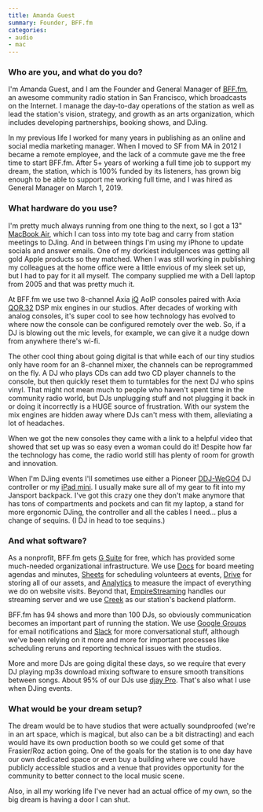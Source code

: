```yaml
---
title: Amanda Guest
summary: Founder, BFF.fm 
categories:
- audio
- mac
---
```


### Who are you, and what do you do?

I'm Amanda Guest, and I am the Founder and General Manager of [BFF.fm](https://bff.fm/ "An online community radio out of San Francisco."), an awesome community radio station in San Francisco, which broadcasts on the Internet. I manage the day-to-day operations of the station as well as lead the station's vision, strategy, and growth as an arts organization, which includes developing partnerships, booking shows, and DJing.

In my previous life I worked for many years in publishing as an online and social media marketing manager. When I moved to SF from MA in 2012 I became a remote employee, and the lack of a commute gave me the free time to start BFF.fm. After 5+ years of working a full time job to support my dream, the station, which is 100% funded by its listeners, has grown big enough to be able to support me working full time, and I was hired as General Manager on March 1, 2019.

### What hardware do you use?

I'm pretty much always running from one thing to the next, so I got a 13" [MacBook Air][macbook-air], which I can toss into my tote bag and carry from station meetings to DJing. And in between things I'm using my iPhone to update socials and answer emails. One of my dorkiest indulgences was getting all gold Apple products so they matched. When I was still working in publishing my colleagues at the home office were a little envious of my sleek set up, but I had to pay for it all myself. The company supplied me with a Dell laptop from 2005 and that was pretty much it.

At BFF.fm we use two 8-channel Axia [iQ][] AoIP consoles paired with Axia [QOR.32][] DSP mix engines in our studios. After decades of working with analog consoles, it's super cool to see how technology has evolved to where now the console can be configured remotely over the web. So, if a DJ is blowing out the mic levels, for example, we can give it a nudge down from anywhere there's wi-fi.

The other cool thing about going digital is that while each of our tiny studios only have room for an 8-channel mixer, the channels can be reprogrammed on the fly. A DJ who plays CDs can add two CD player channels to the console, but then quickly reset them to turntables for the next DJ who spins vinyl. That might not mean much to people who haven't spent time in the community radio world, but DJs unplugging stuff and not plugging it back in or doing it incorrectly is a HUGE source of frustration. With our system the mix engines are hidden away where DJs can't mess with them, alleviating a lot of headaches. 

When we got the new consoles they came with a link to a helpful video that showed that set up was so easy even a woman could do it! Despite how far the technology has come, the radio world still has plenty of room for growth and innovation.

When I'm DJing events I'll sometimes use either a Pioneer [DDJ-WeGO4][] DJ controller or my [iPad mini][ipad-mini]. I usually make sure all of my gear to fit into my Jansport backpack. I've got this crazy one they don't make anymore that has tons of compartments and pockets and can fit my laptop, a stand for more ergonomic DJing, the controller and all the cables I need... plus a change of sequins. (I DJ in head to toe sequins.)

### And what software?

As a nonprofit, BFF.fm gets [G Suite][g-suite] for free, which has provided some much-needed organizational infrastructure. We use [Docs][google-docs] for board meeting agendas and minutes, [Sheets][google-sheets] for scheduling volunteers at events, [Drive][google-drive] for storing all of our assets, and [Analytics][google-analytics] to measure the impact of everything we do on website visits. Beyond that, [EmpireStreaming][] handles our streaming server and we use [Creek][] as our station's backend platform.

BFF.fm has 94 shows and more than 100 DJs, so obviously communication becomes an important part of running the station. We use [Google Groups][google-groups] for email notifications and [Slack][] for more conversational stuff, although we've been relying on it more and more for important processes like scheduling reruns and reporting technical issues with the studios.

More and more DJs are going digital these days, so we require that every DJ playing mp3s download mixing software to ensure smooth transitions between songs. About 95% of our DJs use [djay Pro][djay-pro]. That's also what I use when DJing events.

### What would be your dream setup?

The dream would be to have studios that were actually soundproofed (we're in an art space, which is magical, but also can be a bit distracting) and each would have its own production booth so we could get some of that Frasier/Roz action going. One of the goals for the station is to one day have our own dedicated space or even buy a building where we could have publicly accessible studios and a venue that provides opportunity for the community to better connect to the local music scene.

Also, in all my working life I've never had an actual office of my own, so the big dream is having a door I can shut.

[creek]: https://creek.fm/ "An online radio platform."
[ddj-wego4]: https://www.pioneerdj.com/en/product/controller/ddj-wego4/white/overview/ "A DJ controller."
[djay-pro]: https://www.algoriddim.com/djay-pro-mac "DJ software for the Mac."
[empirestreaming]: https://empirestreaming.com/ "An audio CDN."
[g-suite]: https://gsuite.google.com/ "A hosted solution for email, calendaring and more."
[google-analytics]: http://www.google.com/analytics/ "Web analytics."
[google-docs]: https://en.wikipedia.org/wiki/Google_Docs "A web-based office suite."
[google-drive]: https://drive.google.com/ "A cloud storage service."
[google-groups]: https://groups.google.com "A group forum service."
[google-sheets]: https://www.google.com/sheets/about/ "Online spreadsheet software."
[ipad-mini]: https://www.apple.com/ipad-mini/ "A 7.9 inch tablet device."
[iq]: https://www.telosalliance.com/Axia/iQ "A radio console system."
[macbook-air]: https://www.apple.com/macbook-air/ "A very thin laptop."
[qor.32]: https://www.telosalliance.com/Axia/QOR32 "A console engine for the iQ mixing console."
[slack]: https://slack.com/ "A collaboration service."
